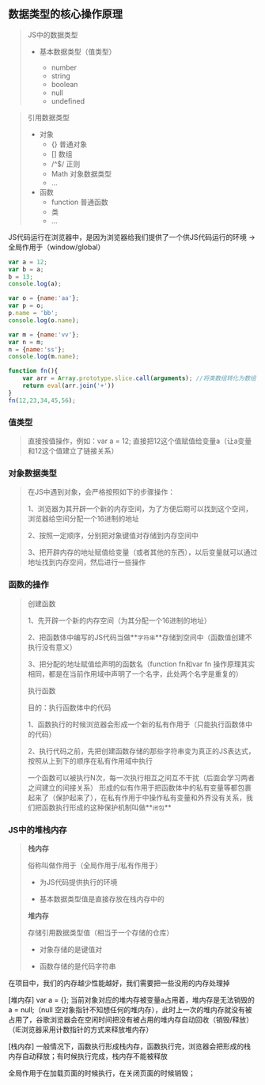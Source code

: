 ## 数据类型的核心操作原理

> JS中的数据类型
> - 基本数据类型（值类型）
> 
>   + number
>   + string
>   + boolean
>   + null
>   + undefined

> 引用数据类型
> 
>   + 对象
>     + {} 普通对象
>     + [] 数组
>     + /^$/ 正则
>     + Math 对象数据类型
>     + ...
>   + 函数
>     + function 普通函数
>     + 类
>     + ...  

JS代码运行在浏览器中，是因为浏览器给我们提供了一个供JS代码运行的环境 -> 全局作用于（window/global）

```javascript
var a = 12;
var b = a;
b = 13;
console.log(a);

var o = {name:'aa'};
var p = o;
p.name = 'bb';
console.log(o.name);

var m = {name:'vv'};
var n = m;
n = {name:'ss'};
console.log(m.name);

function fn(){
	var arr = Array.prototype.slice.call(arguments); //将类数组转化为数组
	return eval(arr.join('+'))
}
fn(12,23,34,45,56);

```

### 值类型

> 直接按值操作，例如：var a = 12; 直接把12这个值赋值给变量a（让a变量和12这个值建立了链接关系）

### 对象数据类型

> 在JS中遇到对象，会严格按照如下的步骤操作：
> 
> 1、浏览器为其开辟一个新的内存空间，为了方便后期可以找到这个空间，浏览器给空间分配一个16进制的地址
> 
> 2、按照一定顺序，分别把对象键值对存储到内存空间中
> 
> 3、把开辟内存的地址赋值给变量（或者其他的东西），以后变量就可以通过地址找到内存空间，然后进行一些操作

### 函数的操作

> 创建函数
> 
> 1、先开辟一个新的内存空间（为其分配一个16进制的地址）
> 
> 2、把函数体中编写的JS代码当做**`字符串`**存储到空间中（函数值创建不执行没有意义）
> 
> 3、把分配的地址赋值给声明的函数名（function fn和var fn 操作原理其实相同，都是在当前作用域中声明了一个名字，此处两个名字是重复的）
> 
> 执行函数
> 
> 目的：执行函数体中的代码
> 
> 1、函数执行的时候浏览器会形成一个新的私有作用于（只能执行函数体中的代码）
> 
> 2、执行代码之前，先把创建函数存储的那些字符串变为真正的JS表达式，按照从上到下的顺序在私有作用域中执行
> 
> 一个函数可以被执行N次，每一次执行相互之间互不干扰（后面会学习两者之间建立的间接关系）
> 形成的似有作用于把函数体中的私有变量等都包裹起来了（保护起来了），在私有作用于中操作私有变量和外界没有关系，我们把函数执行形成的这种保护机制叫做**`闭包`**

### JS中的堆栈内存

> **栈内存**
> 
> 俗称叫做作用于（全局作用于/私有作用于）
> 
> - 为JS代码提供执行的环境
> 
> - 基本数据类型值是直接存放在栈内存中的
> 
> **堆内存**
> 
> 存储引用数据类型值（相当于一个存储的仓库）
> 
> - 对象存储的是键值对
> 
> - 函数存储的是代码字符串

在项目中，我们的内存越少性能越好，我们需要把一些没用的内存处理掉

[堆内存]
var a = {}; 当前对象对应的堆内存被变量a占用着，堆内存是无法销毁的
a = null;（null 空对象指针不知想任何的堆内存），此时上一次的堆内存就没有被占用了，谷歌浏览器会在空闲时间把没有被占用的堆内存自动回收（销毁/释放）（IE浏览器采用计数指针的方式来释放堆内存）

[栈内存]
一般情况下，函数执行形成栈内存，函数执行完，浏览器会把形成的栈内存自动释放；有时候执行完成，栈内存不能被释放

全局作用于在加载页面的时候执行，在关闭页面的时候销毁；